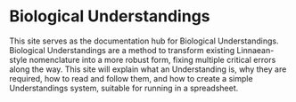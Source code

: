 # Biological Understandings
This site serves as the documentation hub for Biological Understandings. Biological Understandings are a method to transform existing Linnaean-style nomenclature into a more robust form, fixing multiple critical errors along the way. This site will explain what an Understanding is, why they are required, how to read and follow them, and how to create a simple Understandings system, suitable for running in a spreadsheet.